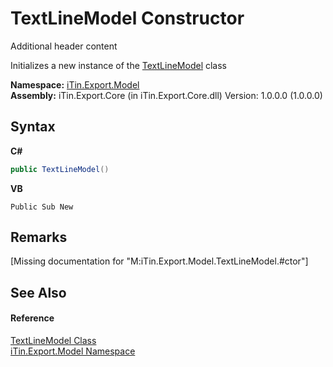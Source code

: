 # TextLineModel Constructor 
Additional header content 

Initializes a new instance of the <a href="479311c8-7a71-c389-fddb-0a886bb2cfe4">TextLineModel</a> class

**Namespace:**&nbsp;<a href="ef57ffcc-e95e-b212-5a46-9aa6f5a3511f">iTin.Export.Model</a><br />**Assembly:**&nbsp;iTin.Export.Core (in iTin.Export.Core.dll) Version: 1.0.0.0 (1.0.0.0)

## Syntax

**C#**<br />
``` C#
public TextLineModel()
```

**VB**<br />
``` VB
Public Sub New
```


## Remarks
\[Missing <remarks> documentation for "M:iTin.Export.Model.TextLineModel.#ctor"\]

## See Also


#### Reference
<a href="479311c8-7a71-c389-fddb-0a886bb2cfe4">TextLineModel Class</a><br /><a href="ef57ffcc-e95e-b212-5a46-9aa6f5a3511f">iTin.Export.Model Namespace</a><br />